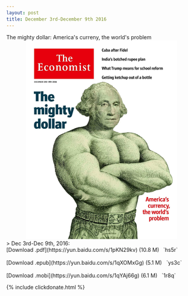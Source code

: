 ```yaml
---
layout: post
title: December 3rd-December 9th 2016
---
```

<!--
<div class="message">
Sorry! The service is temporarily unavailable.
</div>-->

<div class="message">
	The mighty dollar: America's curreny, the world's problem
</div>

<div style="position: relative; max-width: 400px; 
    margin: 0 auto;">
<img src="/public/img/the-economist/img_2016.12.03.jpg" />
</div>
<!--more-->
> Dec 3rd-Dec 9th, 2016:<br/>
[Download .pdf](https://yun.baidu.com/s/1pKN29kv) (10.8 M)&ensp;
`hs5r` <br/><br/>
[Download .epub](https://yun.baidu.com/s/1qXOMxGg) (5.1 M) &nbsp;
`ys3c` <br/><br/>
[Download .mobi](https://yun.baidu.com/s/1qYAj66g) (6.1 M) &nbsp;
`1r8q`


{% include clickdonate.html %}
